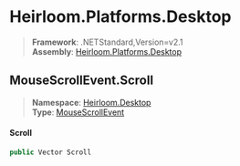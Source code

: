 # Heirloom.Platforms.Desktop

> **Framework**: .NETStandard,Version=v2.1  
> **Assembly**: [Heirloom.Platforms.Desktop][0]  

## MouseScrollEvent.Scroll

> **Namespace**: [Heirloom.Desktop][0]  
> **Type**: [MouseScrollEvent][1]  

#### Scroll

```cs
public Vector Scroll
```

[0]: ../../../Heirloom.Platforms.Desktop.md
[1]: ../MouseScrollEvent.md
